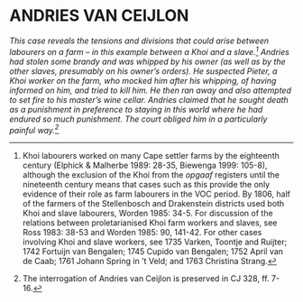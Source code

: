 # ANDRIES VAN CEIJLON

*This case reveals the tensions and divisions that could arise between labourers on a farm – in this example between a Khoi and a slave.[^1] Andries had stolen some brandy and was whipped by his owner (as well as by the other slaves, presumably on his owner’s orders). He suspected Pieter, a Khoi worker on the farm, who mocked him after his whipping, of having informed on him, and tried to kill him. He then ran away and also attempted to set fire to his master’s wine cellar. Andries claimed that he sought death as a punishment in preference to staying in this world where he had endured so much punishment. The court obliged him in a particularly painful way.[^2]*

[^1]: Khoi labourers worked on many Cape settler farms by the eighteenth century (Elphick & Malherbe 1989: 28-35, Biewenga 1999: 105-8), although the exclusion of the Khoi from the *opgaaf* registers until the nineteenth century means that cases such as this provide the only evidence of their role as farm labourers in the VOC period. By 1806, half of the farmers of the Stellenbosch and Drakenstein districts used both Khoi and slave labourers, Worden 1985: 34-5. For discussion of the relations between proletarianised Khoi farm workers and slaves, see Ross 1983: 38-53 and Worden 1985: 90, 141-42. For other cases involving Khoi and slave workers, see 1735 Varken, Toontje and Ruijter; 1742 Fortuijn van Bengalen; 1745 Cupido van Bengalen; 1752 April van de Caab; 1761 Johann Spring in ’t Veld; and 1763 Christina Strang.

[^2]: The interrogation of Andries van Ceijlon is preserved in CJ 328, ff. 7-16.